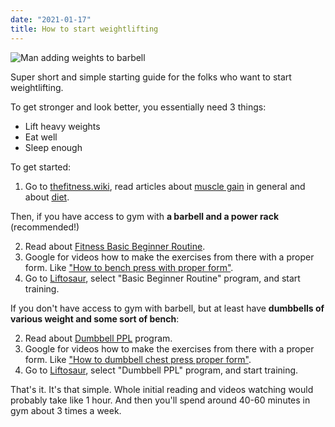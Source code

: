 ```yaml
---
date: "2021-01-17"
title: How to start weightlifting
---
```


![Man adding weights to barbell](../../images/how-to-start-weightlifting-intro.jpg)

Super short and simple starting guide for the folks who want to start weightlifting.

To get stronger and look better, you essentially need 3 things:

- Lift heavy weights
- Eat well
- Sleep enough

To get started:

1. Go to [thefitness.wiki](https://www.thefitness.wiki), read articles about [muscle gain](https://thefitness.wiki/muscle-building-101/) in general and about [diet](https://thefitness.wiki/improving-your-diet/).

Then, if you have access to gym with **a barbell and a power rack** (recommended!)

2. Read about [Fitness Basic Beginner Routine](https://thefitness.wiki/routines/r-fitness-basic-beginner-routine/).
3. Google for videos how to make the exercises from there with a proper form. Like ["How to bench press with proper form"](https://www.google.com/search?q=how+to+bench+press+proper+form).
4. Go to [Liftosaur](https://www.liftosaur.com), select "Basic Beginner Routine" program, and start training.

If you don't have access to gym with barbell, but at least have **dumbbells of various weight and some sort of bench**:

2. Read about [Dumbbell PPL](https://old.reddit.com/r/Fitness/comments/2e79y4/dumbbell_ppl_proposed_alternative_to_dumbbell/) program.
3. Google for videos how to make the exercises from there with a proper form. Like ["How to dumbbell chest press proper form"](https://www.google.com/search?q=How+to+dumbbell+chest+press+proper+form).
4. Go to [Liftosaur](https://www.liftosaur.com), select "Dumbbell PPL" program, and start training.

That's it. It's that simple. Whole initial reading and videos watching would probably take like 1 hour.
And then you'll spend around 40-60 minutes in gym about 3 times a week.
